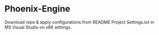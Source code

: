 # Phoenix-Engine

Download repo & apply configurations from README Project Settings.txt in MS Visual Studio on x86 settings.
